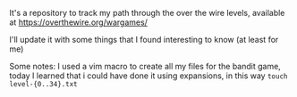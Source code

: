 It's a repository to track my path through the over the wire levels, available at https://overthewire.org/wargames/

I'll update it with some things that I found interesting to know (at least for me)

Some notes:
I used a vim macro to create all my files for the bandit game, today I learned that i could have done it using expansions, in this way `touch level-{0..34}.txt`
